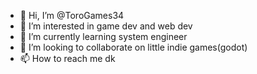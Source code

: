 - 👋 Hi, I’m @ToroGames34
- 👀 I’m interested in game dev and web dev
- 🌱 I’m currently learning system engineer
- 💞️ I’m looking to collaborate on little indie games(godot)
- 📫 How to reach me dk

<!---
ToroGames34/ToroGames34 is a ✨ special ✨ repository because its `README.md` (this file) appears on your GitHub profile.
You can click the Preview link to take a look at your changes.
--->

